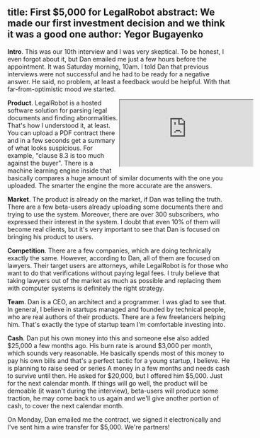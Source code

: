 title: First $5,000 for LegalRobot
abstract: We made our first investment decision and we think it was a good one
author: Yegor Bugayenko
--

**Intro**.
This was our 10th interview and I was very skeptical. To be honest,
I even forgot about it, but Dan emailed me just a few hours before the
appointment. It was Saturday morning, 10am. I told Dan that previous
interviews were not successful and he had to be ready for a negative answer.
He said, no problem, at least a feedback would be helpful. With that far-from-optimistic
mood we started.

<div style='width:50%;float:right'>
  <div class='film'>
    <iframe class='video' src='https://www.youtube.com/embed/AetgrIGCrSU?controls=2'
      allowfullscreen=''></iframe>
  </div>
</div>

**Product**.
LegalRobot is a hosted software solution for parsing legal documents
and finding abnormalities. That's how I understood it, at least. You can
upload a PDF contract there and in a few seconds get a summary of what
looks suspicious. For example, "clause 8.3 is too much against the buyer".
There is a machine learning engine inside that basically compares
a huge amount of similar documents with the one you uploaded. The smarter
the engine the more accurate are the answers.

**Market**.
The product is already on the market, if Dan was telling the truth. There
are a few beta-users already uploading some documents there and trying to
use the system. Moreover, there are over 300 subscribers, who expressed
their interest in the system. I doubt that even 10% of them will become
real clients, but it's very important to see that Dan is focused on
bringing his product to users.

**Competition**.
There are a few companies, which are doing technically exactly the same. However,
according to Dan, all of them are focused on lawyers. Their target users
are attorneys, while LegalRobot is for those who want to do that verifications
without paying legal fees. I truly believe that taking lawyers out of the
market as much as possible and replacing them with computer systems is
definitely the right strategy.

**Team**.
Dan is a CEO, an architect and a programmer. I was glad to see that.
In general, I believe in startups managed and founded by technical people,
who are real authors of their products. There are a few freelancers helping
him. That's exactly the type of startup team I'm comfortable investing into.

**Cash**.
Dan put his own money into this and someone else also added $25,000 a few
months ago. His burn rate is around $3,000 per month, which sounds very
reasonable. He basically spends most of this money to pay his own bills
and that's a perfect tactic for a young startup, I believe. He is
planning to raise seed or series A money in a few months and needs
cash to survive until then. He asked for $20,000, but I offered him $5,000.
Just for the next calendar month. If things will go well, the product
will be demoable (it wasn't during the interview), beta-users will produce
some traction, he may come back to us again and we'll give another portion
of cash, to cover the next calendar month.

On Monday, Dan emailed me the contract, we signed it electronically and I've
sent him a wire transfer for $5,000. We're partners!

